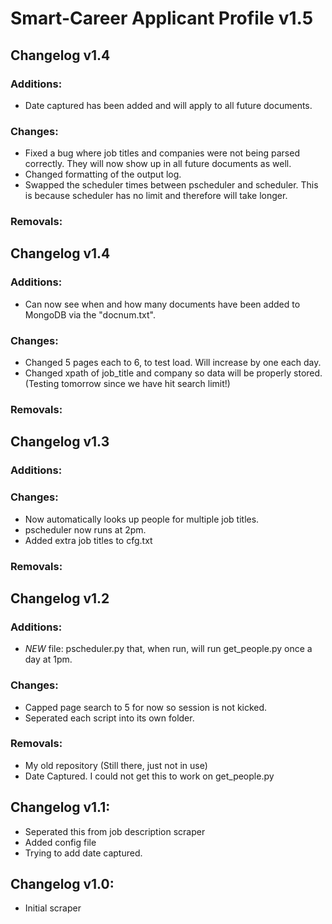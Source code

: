 # Smart-Career Applicant Profile v1.5

## Changelog v1.4
### Additions:
+ Date captured has been added and will apply to all future documents.
### Changes:
+ Fixed a bug where job titles and companies were not being parsed correctly. 
They will now show up in all future documents as well.
+ Changed formatting of the output log.
+ Swapped the scheduler times between pscheduler and scheduler. This is because scheduler
has no limit and therefore will take longer.
### Removals:

## Changelog v1.4
### Additions:
+ Can now see when and how many documents have been added to MongoDB via the "docnum.txt".
### Changes:
+ Changed 5 pages each to 6, to test load. Will increase by one each day.
+ Changed xpath of job_title and company so data will be properly stored.
  (Testing tomorrow since we have hit search limit!)
### Removals:

## Changelog v1.3
### Additions:
### Changes:
+ Now automatically looks up people for multiple job titles.
+ pscheduler now runs at 2pm.
+ Added extra job titles to cfg.txt
### Removals:

## Changelog v1.2
### Additions:
+ *NEW* file: pscheduler.py that, when run, will run get_people.py once a day at 1pm.
### Changes:
+ Capped page search to 5 for now so session is not kicked.
+ Seperated each script into its own folder.
### Removals:
+ My old repository (Still there, just not in use)
+ Date Captured. I could not get this to work on get_people.py

## Changelog v1.1:
+ Seperated this from job description scraper
+ Added config file
+ Trying to add date captured.

## Changelog v1.0:
+ Initial scraper
